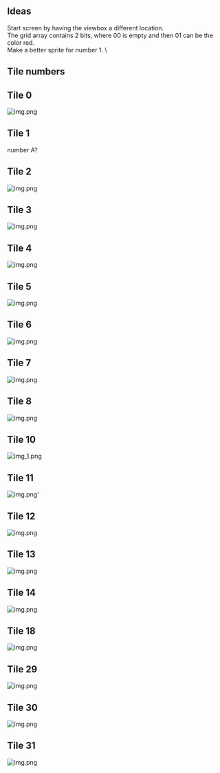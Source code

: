 ## Ideas
Start screen by having the viewbox a different location. \
The grid array contains 2 bits, where 00 is empty and then 01 can be the color red. \
Make a better sprite for number 1. \
## Tile numbers
## Tile 0
![img.png](images/Background.png)
## Tile 1
number A?
## Tile 2
![img.png](images/letterE.png)
## Tile 3
![img.png](images/letterO.png)
## Tile 4
![img.png](images/letterT.png)
## Tile 5
![img.png](images/letterP.png)
## Tile 6
![img.png](images/letterS.png)
## Tile 7
![img.png](images/letterC.png)
## Tile 8
![img.png](images/letterR.png)
## Tile 10
![img_1.png](images/number0.png)
## Tile 11
![img.png](images/Number1.png)'
## Tile 12
![img.png](images/number2.png)
## Tile 13
![img.png](images/number3.png)
## Tile 14
![img.png](images/number4.png)
## Tile 18
![img.png](images/number8.png)
## Tile 29
![img.png](images/tile29.png)
## Tile 30
![img.png](images/tile30.png)
## Tile 31
![img.png](images/tile31.png)